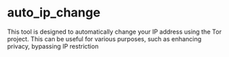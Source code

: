 # auto_ip_change
This tool is designed to automatically change your IP address using the Tor project. This can be useful for various purposes, such as enhancing privacy, bypassing IP restriction
